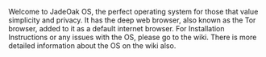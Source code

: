 Welcome to JadeOak OS, the perfect operating system for those that value simplicity and privacy. 
It has the deep web browser, also known as the Tor browser, added to it as a default internet browser.
For Installation Instructions or any issues with the OS, please go to the wiki. There is more detailed information about the OS on the wiki also. 
